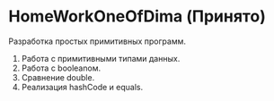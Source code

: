 # HomeWorkOneOfDima (Принято)

Разработка простых примитивных программ.
1) Работа с примитивными типами данных.
2) Работа с booleanом.
3) Сравнение double.
4) Реализация hashCode и equals.
